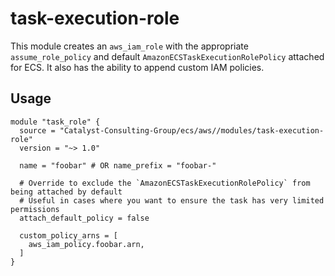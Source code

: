 # task-execution-role

This module creates an `aws_iam_role` with the appropriate `assume_role_policy` and default `AmazonECSTaskExecutionRolePolicy` attached for ECS. It also has the ability to append custom IAM policies.

## Usage

```
module "task_role" {
  source = "Catalyst-Consulting-Group/ecs/aws//modules/task-execution-role"
  version = "~> 1.0"

  name = "foobar" # OR name_prefix = "foobar-"

  # Override to exclude the `AmazonECSTaskExecutionRolePolicy` from being attached by default
  # Useful in cases where you want to ensure the task has very limited permissions
  attach_default_policy = false

  custom_policy_arns = [
    aws_iam_policy.foobar.arn,
  ]
}
```
